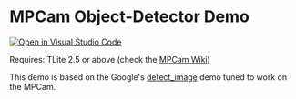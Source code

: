 # MPCam Object-Detector Demo

[![Open in Visual Studio Code](https://open.vscode.dev/badges/open-in-vscode.svg)](https://open.vscode.dev/organization/repository)

Requires: TLite 2.5 or above (check the [MPCam Wiki](https://siana-systems.atlassian.net/wiki/spaces/MPCAM))

This demo is based on the Google's [detect_image](https://github.com/google-coral/pycoral/blob/master/examples/detect_image.py) demo tuned to work on the MPCam.
